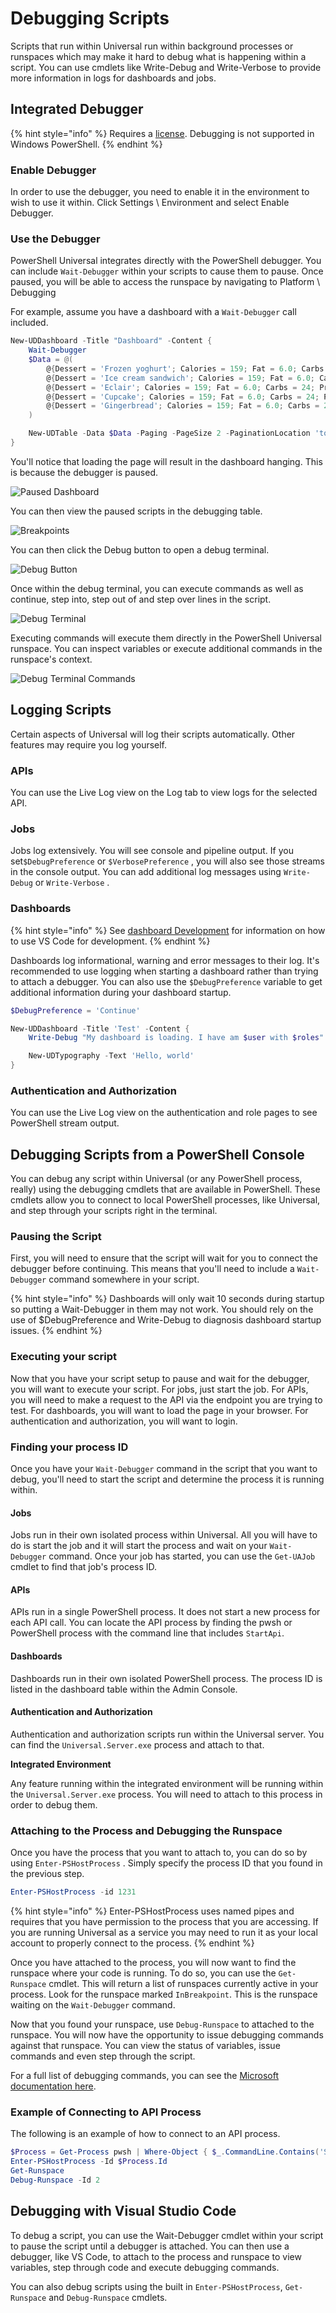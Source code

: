 # Debugging Scripts

Scripts that run within Universal run within background processes or runspaces which may make it hard to debug what is happening within a script. You can use cmdlets like Write-Debug and Write-Verbose to provide more information in logs for dashboards and jobs.

## Integrated Debugger

{% hint style="info" %}
Requires a [license](https://ironmansoftware.com/pricing/powershell-universal). Debugging is not supported in Windows PowerShell.
{% endhint %}

### Enable Debugger

In order to use the debugger, you need to enable it in the environment to wish to use it within. Click Settings \ Environment and select Enable Debugger.&#x20;

### Use the Debugger

PowerShell Universal integrates directly with the PowerShell debugger. You can include `Wait-Debugger` within your scripts to cause them to pause. Once paused, you will be able to access the runspace by navigating to Platform \ Debugging&#x20;

For example, assume you have a dashboard with a `Wait-Debugger` call included.&#x20;

```powershell
New-UDDashboard -Title "Dashboard" -Content {
    Wait-Debugger
    $Data = @(
        @{Dessert = 'Frozen yoghurt'; Calories = 159; Fat = 6.0; Carbs = 24; Protein = 4.0}
        @{Dessert = 'Ice cream sandwich'; Calories = 159; Fat = 6.0; Carbs = 24; Protein = 4.0}
        @{Dessert = 'Eclair'; Calories = 159; Fat = 6.0; Carbs = 24; Protein = 4.0}
        @{Dessert = 'Cupcake'; Calories = 159; Fat = 6.0; Carbs = 24; Protein = 4.0}
        @{Dessert = 'Gingerbread'; Calories = 159; Fat = 6.0; Carbs = 24; Protein = 4.0}
    ) 

    New-UDTable -Data $Data -Paging -PageSize 2 -PaginationLocation 'top'
}
```

You'll notice that loading the page will result in the dashboard hanging. This is because the debugger is paused.&#x20;

![Paused Dashboard](<../.gitbook/assets/image (391).png>)

You can then view the paused scripts in the debugging table.&#x20;

![Breakpoints](<../.gitbook/assets/image (302) (1).png>)

You can then click the Debug button to open a debug terminal.&#x20;

![Debug Button](<../.gitbook/assets/image (305).png>)

Once within the debug terminal, you can execute commands as well as continue, step into, step out of and step over lines in the script.&#x20;

![Debug Terminal](<../.gitbook/assets/image (334) (1).png>)

Executing commands will execute them directly in the PowerShell Universal runspace. You can inspect variables or execute additional commands in the runspace's context.

![Debug Terminal Commands](<../.gitbook/assets/image (298).png>)

## Logging Scripts

Certain aspects of Universal will log their scripts automatically. Other features may require you log yourself.

### APIs

You can use the Live Log view on the Log tab to view logs for the selected API.&#x20;

### Jobs

Jobs log extensively. You will see console and pipeline output. If you set`$DebugPreference` or `$VerbosePreference` , you will also see those streams in the console output. You can add additional log messages using `Write-Debug` or `Write-Verbose` .

### Dashboards

{% hint style="info" %}
See [dashboard Development](broken-reference) for information on how to use VS Code for development.
{% endhint %}

Dashboards log informational, warning and error messages to their log. It's recommended to use logging when starting a dashboard rather than trying to attach a debugger. You can also use the `$DebugPreference` variable to get additional information during your dashboard startup.

```powershell
$DebugPreference = 'Continue'

New-UDDashboard -Title 'Test' -Content {
    Write-Debug "My dashboard is loading. I have am $user with $roles"

    New-UDTypography -Text 'Hello, world'
}
```

### Authentication and Authorization

You can use the Live Log view on the authentication and role pages to see PowerShell stream output.&#x20;

## Debugging Scripts from a PowerShell Console

You can debug any script within Universal (or any PowerShell process, really) using the debugging cmdlets that are available in PowerShell. These cmdlets allow you to connect to local PowerShell processes, like Universal, and step through your scripts right in the terminal.

### Pausing the Script

First, you will need to ensure that the script will wait for you to connect the debugger before continuing. This means that you'll need to include a `Wait-Debugger` command somewhere in your script.

{% hint style="info" %}
Dashboards will only wait 10 seconds during startup so putting a Wait-Debugger in them may not work. You should rely on the use of $DebugPreference and Write-Debug to diagnosis dashboard startup issues.
{% endhint %}

### Executing your script

Now that you have your script setup to pause and wait for the debugger, you will want to execute your script. For jobs, just start the job. For APIs, you will need to make a request to the API via the endpoint you are trying to test. For dashboards, you will want to load the page in your browser. For authentication and authorization, you will want to login.

### Finding your process ID

Once you have your `Wait-Debugger` command in the script that you want to debug, you'll need to start the script and determine the process it is running within.

#### Jobs

Jobs run in their own isolated process within Universal. All you will have to do is start the job and it will start the process and wait on your `Wait-Debugger` command. Once your job has started, you can use the `Get-UAJob` cmdlet to find that job's process ID.

#### APIs

APIs run in a single PowerShell process. It does not start a new process for each API call. You can locate the API process by finding the pwsh or PowerShell process with the command line that includes `StartApi`.

#### Dashboards

Dashboards run in their own isolated PowerShell process. The process ID is listed in the dashboard table within the Admin Console.

#### Authentication and Authorization

Authentication and authorization scripts run within the Universal server. You can find the `Universal.Server.exe` process and attach to that.

**Integrated Environment**

Any feature running within the integrated environment will be running within the `Universal.Server.exe` process. You will need to attach to this process in order to debug them.&#x20;

### Attaching to the Process and Debugging the Runspace

Once you have the process that you want to attach to, you can do so by using `Enter-PSHostProcess` . Simply specify the process ID that you found in the previous step.

```powershell
Enter-PSHostProcess -id 1231
```

{% hint style="info" %}
Enter-PSHostProcess uses named pipes and requires that you have permission to the process that you are accessing. If you are running Universal as a service you may need to run it as your local account to properly connect to the process.
{% endhint %}

Once you have attached to the process, you will now want to find the runspace where your code is running. To do so, you can use the `Get-Runspace` cmdlet. This will return a list of runspaces currently active in your process. Look for the runspace marked `InBreakpoint`. This is the runspace waiting on the `Wait-Debugger` command.

Now that you found your runspace, use `Debug-Runspace` to attached to the runspace. You will now have the opportunity to issue debugging commands against that runspace. You can view the status of variables, issue commands and even step through the script.

For a full list of debugging commands, you can see the [Microsoft documentation here](https://docs.microsoft.com/en-us/powershell/module/microsoft.powershell.core/about/about\_debuggers?view=powershell-7#starting-and-stopping-the-debugger).

### Example of Connecting to API Process

The following is an example of how to connect to an API process.&#x20;

```powershell
$Process = Get-Process pwsh | Where-Object { $_.CommandLine.Contains('StartApi') }
Enter-PSHostProcess -Id $Process.Id
Get-Runspace
Debug-Runspace -Id 2
```

## Debugging with Visual Studio Code

To debug a script, you can use the Wait-Debugger cmdlet within your script to pause the script until a debugger is attached. You can then use a debugger, like VS Code, to attach to the process and runspace to view variables, step through code and execute debugging commands.

You can also debug scripts using the built in `Enter-PSHostProcess`, `Get-Runspace` and `Debug-Runspace` cmdlets.

